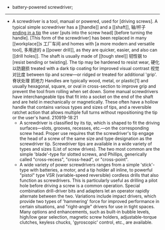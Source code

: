 - battery-powered screwdriver; 
- ---
- A screwdriver is a tool, manual or powered, used for [driving screws]. A typical simple screwdriver has a [[handle]] and a [[shaft]], 轴/杆子 [ending in a tip]([[tip]]) the user [puts into the screw head] [before turning the handle]. [This form of the screwdriver] has been replaced in many [[workplace]]s 工厂车间 and homes with [a more modern and versatile tool], 多用途的 a [[power drill]], as they are quicker, easier, and also can [[drill holes]]. The shaft is usually made of [[tough steel]] 韧性钢 to [resist bending or twisting]. The tip may be hardened to resist wear, 硬化以防磨损 treated with a dark tip coating for improved visual contrast 视觉对比度 between tip and screw—or ridged or treated for additional 'grip'. 脊状处理 抓地力 Handles are typically wood, metal, or plastic[1] and usually hexagonal, square, or oval in cross-section to improve grip and prevent the tool from rolling when set down. Some manual screwdrivers have interchangeable tips that fit into a socket on the end of the shaft and are held in mechanically or magnetically. These often have a hollow handle that contains various types and sizes of tips, and a reversible ratchet action that allows multiple full turns without repositioning the tip or the user's hand.
210919-18:21
    - A screwdriver is classified by its tip, which is shaped to fit the driving surfaces—slots, grooves, recesses, etc.—on the corresponding screw head. Proper use requires that the screwdriver's tip engage the head of a screw of the same size and type designation as the screwdriver tip. Screwdriver tips are available in a wide variety of types and sizes (List of screw drives). The two most common are the simple 'blade'-type for slotted screws, and Phillips, generically called "cross-recess", "cross-head", or "cross-point".
    - A wide variety of power screwdrivers ranges from a simple 'stick'-type with batteries, a motor, and a tip holder all inline, to powerful "pistol" type VSR (variable-speed reversible) cordless drills that also function as screwdrivers. This is particularly useful as drilling a pilot hole before driving a screw is a common operation. Special combination drill-driver bits and adapters let an operator rapidly alternate between the two. Variations include impact drivers, which provide two types of 'hammering' force for improved performance in certain situations, and "right-angle" drivers for use in tight spaces. Many options and enhancements, such as built-in bubble levels, high/low gear selection, magnetic screw holders, adjustable-torque clutches, keyless chucks, 'gyroscopic' control, etc., are available.
